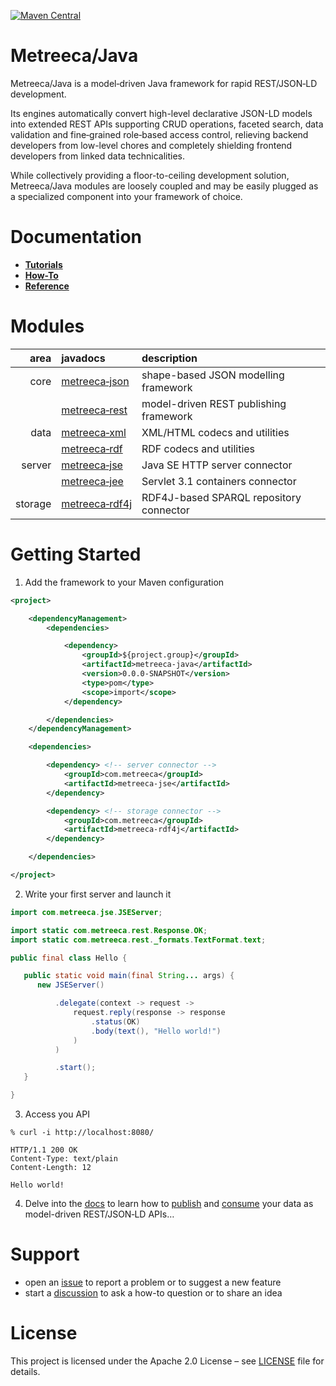 [![Maven Central](https://img.shields.io/maven-central/v/com.metreeca/metreeca-java.svg)](https://search.maven.org/artifact/com.metreeca/metreeca-java/)

# Metreeca/Java

Metreeca/Java is a model‑driven Java framework for rapid REST/JSON‑LD development.

Its engines automatically convert high-level declarative JSON-LD models into extended REST APIs supporting CRUD
operations, faceted search, data validation and fine‑grained role‑based access control, relieving backend developers
from low-level chores and completely shielding frontend developers from linked data technicalities.

While collectively providing a floor-to-ceiling development solution, Metreeca/Java modules are loosely coupled and
may be easily plugged as a specialized component into your framework of choice.

# Documentation

- **[Tutorials](https://metreeca.github.io/java/tutorials/)**
- **[How-To](https://metreeca.github.io/java/how-to/)**
- **[Reference](https://metreeca.github.io/java/reference/)**

# Modules

|    area | javadocs                                                     | description                             |
| ------: | :----------------------------------------------------------- | :-------------------------------------- |
|    core | [metreeca‑json](https://javadoc.io/doc/com.metreeca/metreeca-link) | shape-based JSON modelling framework    |
|         | [metreeca‑rest](https://javadoc.io/doc/com.metreeca/metreeca-rest) | model-driven REST publishing framework  |
|    data | [metreeca‑xml](https://javadoc.io/doc/com.metreeca/metreeca-xml) | XML/HTML codecs and utilities           |
|         | [metreeca‑rdf](https://javadoc.io/doc/com.metreeca/metreeca-rdf) | RDF codecs and utilities                |
|  server | [metreeca‑jse](https://javadoc.io/doc/com.metreeca/metreeca-jse) | Java SE HTTP server connector          |
|         | [metreeca‑jee](https://javadoc.io/doc/com.metreeca/metreeca-jee) | Servlet 3.1 containers connector        |
| storage | [metreeca‑rdf4j](https://javadoc.io/doc/com.metreeca/metreeca-rdf4j) | RDF4J-based SPARQL repository connector |

# Getting Started

1. Add the framework to your Maven configuration

```xml 
<project>

    <dependencyManagement>
        <dependencies>

			<dependency>
				<groupId>${project.group}</groupId>
				<artifactId>metreeca-java</artifactId>
				<version>0.0.0-SNAPSHOT</version>
				<type>pom</type>
				<scope>import</scope>
			</dependency>

        </dependencies>
    </dependencyManagement>

    <dependencies>

        <dependency> <!-- server connector -->
            <groupId>com.metreeca</groupId>
            <artifactId>metreeca-jse</artifactId>
        </dependency>

        <dependency> <!-- storage connector -->
            <groupId>com.metreeca</groupId>
            <artifactId>metreeca-rdf4j</artifactId>
        </dependency>

    </dependencies>

</project>
```

2. Write your first server and launch it

```java
import com.metreeca.jse.JSEServer;

import static com.metreeca.rest.Response.OK;
import static com.metreeca.rest._formats.TextFormat.text;

public final class Hello {

   public static void main(final String... args) {
      new JSEServer()

          .delegate(context -> request ->
              request.reply(response -> response
                  .status(OK)
                  .body(text(), "Hello world!")
              )
          )

          .start();
   }

}
```

3. Access you API

```shell
% curl -i http://localhost:8080/

HTTP/1.1 200 OK
Content-Type: text/plain
Content-Length: 12

Hello world!
```

4. Delve into the [docs](https://metreeca.github.io/java/) to learn how
   to [publish](http://metreeca.github.io/java/tutorials/publishing-jsonld-apis)
   and [consume](https://metreeca.github.io/java/tutorials/consuming-jsonld-apis) your data as model-driven REST/JSON‑LD
   APIs…

# Support

- open an [issue](https://github.com/metreeca/java/issues) to report a problem or to suggest a new feature
- start a [discussion](https://github.com/metreeca/java/discussions) to ask a how-to question or to share an idea

# License

This project is licensed under the Apache 2.0 License – see [LICENSE](https://github.com/metreeca/java/blob/main/LICENSE)
file for details.

